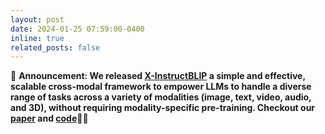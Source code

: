 ```yaml
---
layout: post
date: 2024-01-25 07:59:00-0400
inline: true
related_posts: false
---
```


📢 **Announcement: We released [X-InstructBLIP](https://artemisp.github.io/X-InstructBLIP-page/) a simple and effective, scalable cross-modal framework to empower LLMs to handle a diverse range of tasks across a variety of modalities (image, text, video, audio, and 3D), without requiring modality-specific pre-training. Checkout our [paper](https://arxiv.org/pdf/2311.18799.pdf) and [code](https://github.com/salesforce/LAVIS/tree/main/projects/xinstructblip)🤖🤖**